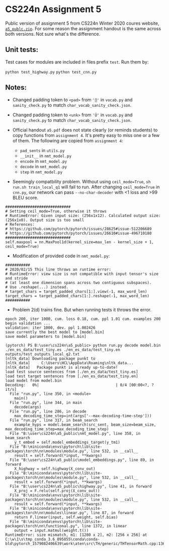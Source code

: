 # CS224n Assignment 5
Public version of assignment 5 from CS224n Winter 2020 coures website, [`a5_publc.zip`](http://web.stanford.edu/class/cs224n/assignments/a5_public.zip). For some reason the assignment handout is the same across both versions. Not sure what's the difference.


## Unit tests:
Test cases for modules are included in files prefix `test`. Run them by:

```python test_highway.py```
```python test_cnn.py```


## Notes:
- Changed padding token to `<pad>` from `'∏'` in `vocab.py` and `sanity_check.py` to match `char_vocab_sanity_check.json`.
- Changed padding token to `<unk>` from `'Û'` in `vocab.py` and `sanity_check.py` to match `char_vocab_sanity_check.json`.
- Official handout `a5.pdf` does not state clearly (or reminds students) to copy functions from `assignment 4`. It's pretty easy to miss one or a few of them. The following are copied from `assignment 4`:
    - `pad_sents` in `utils.py`
    - `__init__` in `nmt_model.py`
    - `encode` in `nmt_model.py`
    - `decode` in `nmt_model.py`
    - `step` in `nmt_model.py`

- Seemingly compatbility problem. Without using `ceil_mode=True`, `sh run.sh train_local_q1` will fail to run. After changing `ceil_mode=True` in `cnn.py`, our network can pass `--no-char-decoder` with <1 loss and >99 BLEU score.
```
#############################
# Setting ceil_mode=True, otherwise it throws
# RuntimeError: Given input size: (256x1x12). Calculated output size: (256x1x0). Output size is too small
# References:
# https://github.com/pytorch/pytorch/issues/28625#issue-512206689
# https://github.com/pytorch/pytorch/issues/26610#issue-496710180
#############################
self.maxpool = nn.MaxPool1d(kernel_size=max_len - kernel_size + 1, ceil_mode=True)
```

- Modification of provided code in `nmt_model.py`:
```
###########
# 2020/02/15 This line throws an runtime error:
# RuntimeError: view size is not compatible with input tensor's size and stride 
# (at least one dimension spans across two contiguous subspaces). 
# Use .reshape(...) instead.
# target_chars = target_padded_chars[1:].view(-1, max_word_len)
target_chars = target_padded_chars[1:].reshape(-1, max_word_len)
###########
```            
- Problem 2(d) trains fine. But when running tests it throws the error.
```
epoch 200, iter 1000, cum. loss 0.18, cum. ppl 1.01 cum. examples 200   
begin validation ...
validation: iter 1000, dev. ppl 1.002426
save currently the best model to [model.bin]
save model parameters to [model.bin]
```
```
(pytorch) PS B:\user\cs224n\a5_public> python run.py decode model.bin ./en_es_data/test_tiny.es ./en_es_data/test_tiny.en outputs/test_outputs_local_q2.txt
[nltk_data] Downloading package punkt to
[nltk_data]     C:\Users\HCL\AppData\Roaming\nltk_data...
[nltk_data]   Package punkt is already up-to-date!
load test source sentences from [./en_es_data/test_tiny.es]
load test target sentences from [./en_es_data/test_tiny.en]
load model from model.bin
Decoding:   0%|                                  | 0/4 [00:00<?, ?it/s] 
  File "run.py", line 350, in <module>
    main()
  File "run.py", line 344, in main
    decode(args)
  File "run.py", line 286, in decode
    max_decoding_time_step=int(args['--max-decoding-time-step']))       
  File "run.py", line 317, in beam_search
    example_hyps = model.beam_search(src_sent, beam_size=beam_size, max_decoding_time_step=max_decoding_time_step)
  File "B:\user\cs224n\a5_public\nmt_model.py", line 358, in beam_search
    y_t_embed = self.model_embeddings_target(y_tm1)
  File "B:\miniconda\envs\pytorch\lib\site-packages\torch\nn\modules\module.py", line 532, in __call__
    result = self.forward(*input, **kwargs)
  File "B:\user\cs224n\a5_public\model_embeddings.py", line 89, in forward
    X_highway = self.highway(X_conv_out)
  File "B:\miniconda\envs\pytorch\lib\site-packages\torch\nn\modules\module.py", line 532, in __call__
    result = self.forward(*input, **kwargs)
  File "B:\user\cs224n\a5_public\highway.py", line 41, in forward       
    X_proj = F.relu(self.proj(X_conv_out))
  File "B:\miniconda\envs\pytorch\lib\site-packages\torch\nn\modules\module.py", line 532, in __call__
    result = self.forward(*input, **kwargs)
  File "B:\miniconda\envs\pytorch\lib\site-packages\torch\nn\modules\linear.py", line 87, in forward
    return F.linear(input, self.weight, self.bias)
  File "B:\miniconda\envs\pytorch\lib\site-packages\torch\nn\functional.py", line 1372, in linear
    output = input.matmul(weight.t())
RuntimeError: size mismatch, m1: [1280 x 2], m2: [256 x 256] at C:\w\1\s\tmp_conda_3.6_095855\conda\conda-bld\pytorch_1579082406639\work\aten\src\TH/generic/THTensorMath.cpp:136
```